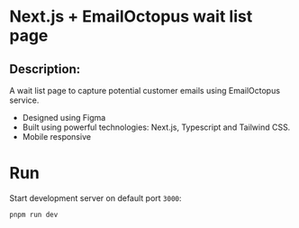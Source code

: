 # Next.js + EmailOctopus wait list page

## Description:

A wait list page to capture potential customer emails using EmailOctopus
service.

- Designed using Figma
- Built using powerful technologies: Next.js, Typescript and Tailwind CSS.
- Mobile responsive

# Run

Start development server on default port `3000`:

```shell
pnpm run dev
```
